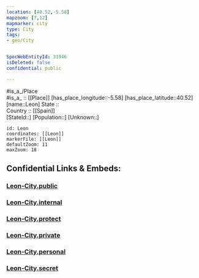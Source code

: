 ```yaml
---
location: [40.52,-5.58] 
mapzoom: [7,12] 
mapmarker: city 
type: City
tags:
- geo/City


SpocWebEntityId: 31946
isDeleted: false
confidential: public

---
```

#is_a_/Place  
#is_a_ :: [[Place]] 
[has_place_longitude::-5.58] 
[has_place_latitude::40.52] 
[name::Leon] 
State ::  
Country :: [[Spain]]  
[StateId::] 
[Population::] 
[Unknown::] 


```leaflet
id: Leon
coordinates: [[Leon]] 
markerFile: [[Leon]] 
defaultZoom: 11 
maxZoom: 18
```


## Confidential Links & Embeds: 

### [Leon-City.public](/_public/\Earth\Continent\Europe\Europe~South\Spain\Provinces~Spain\Castilla_y_León\counties~Castillay_León\León\cities~LeónLeon-City.public.md) 

### [Leon-City.internal](/_internal/\Earth\Continent\Europe\Europe~South\Spain\Provinces~Spain\Castilla_y_León\counties~Castillay_León\León\cities~LeónLeon-City.internal.md) 

### [Leon-City.protect](/_protect/\Earth\Continent\Europe\Europe~South\Spain\Provinces~Spain\Castilla_y_León\counties~Castillay_León\León\cities~LeónLeon-City.protect.md) 

### [Leon-City.private](/_private/\Earth\Continent\Europe\Europe~South\Spain\Provinces~Spain\Castilla_y_León\counties~Castillay_León\León\cities~LeónLeon-City.private.md) 

### [Leon-City.personal](/_personal/\Earth\Continent\Europe\Europe~South\Spain\Provinces~Spain\Castilla_y_León\counties~Castillay_León\León\cities~LeónLeon-City.personal.md) 

### [Leon-City.secret](/_secret/\Earth\Continent\Europe\Europe~South\Spain\Provinces~Spain\Castilla_y_León\counties~Castillay_León\León\cities~LeónLeon-City.secret.md)

